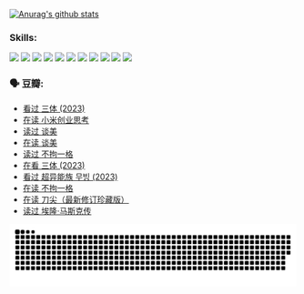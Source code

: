
[![Anurag's github stats](https://github-readme-stats.vercel.app/api?username=w940853815)](https://github.com/anuraghazra/github-readme-stats)

### Skills:

<code><img height="32" src="https://cdn.jsdelivr.net/npm/simple-icons@v5/icons/python.svg"></code>
<code><img height="32" src="https://cdn.jsdelivr.net/npm/simple-icons@v5/icons/javascript.svg"></code>
<code><img height="32" src="https://cdn.jsdelivr.net/npm/simple-icons@v5/icons/django.svg"></code>
<code><img height="32" src="https://cdn.jsdelivr.net/npm/simple-icons@v5/icons/flask.svg"></code>
<code><img height="32" src="https://cdn.jsdelivr.net/npm/simple-icons@v5/icons/vuetify.svg"></code>
<code><img height="32" src="https://cdn.jsdelivr.net/npm/simple-icons@v5/icons/git.svg"></code>
<code><img height="32" src="https://cdn.jsdelivr.net/npm/simple-icons@v5/icons/docker.svg"></code>
<code><img height="32" src="https://cdn.jsdelivr.net/npm/simple-icons@v5/icons/postgresql.svg"></code>
<code><img height="32" src="https://cdn.jsdelivr.net/npm/simple-icons@v5/icons/elasticsearch.svg"></code>
<code><img height="32" src="https://cdn.jsdelivr.net/npm/simple-icons@v5/icons/macos.svg"></code>
<code><img height="32" src="https://cdn.jsdelivr.net/npm/simple-icons@v5/icons/linux.svg"></code>

### 🗣 豆瓣:

<!-- DOUBAN-ACTIVITIES:START -->
- [看过 三体‎ (2023)](https://www.douban.com/people/136069238/status/4574263039/?_i=12773081)
- [在读 小米创业思考](https://www.douban.com/people/136069238/status/4572047905/?_i=12773081)
- [读过 谈美](https://www.douban.com/people/136069238/status/4572047629/?_i=12773081)
- [在读 谈美](https://www.douban.com/people/136069238/status/4560861771/?_i=12773081)
- [读过 不拘一格](https://www.douban.com/people/136069238/status/4560861445/?_i=12773081)
- [在看 三体‎ (2023)](https://www.douban.com/people/136069238/status/4558185093/?_i=12773081)
- [看过 超异能族 무빙‎ (2023)](https://www.douban.com/people/136069238/status/4556824186/?_i=12773081)
- [在读 不拘一格](https://www.douban.com/people/136069238/status/4541712161/?_i=12773081)
- [在读 刀尖（最新修订珍藏版）](https://www.douban.com/people/136069238/status/4541711339/?_i=12773082)
- [读过 埃隆·马斯克传](https://www.douban.com/people/136069238/status/4541710351/?_i=12773082)
<!-- DOUBAN-ACTIVITIES:END -->


![Snake animation](https://raw.githubusercontent.com/w940853815/w940853815/output/github-contribution-grid-snake.svg)

<!--
**w940853815/w940853815** is a ✨ _special_ ✨ repository because its `README.md` (this file) appears on your GitHub profile.

Here are some ideas to get you started:

- 🔭 I’m currently working on ...
- 🌱 I’m currently learning ...
- 👯 I’m looking to collaborate on ...
- 🤔 I’m looking for help with ...
- 💬 Ask me about ...
- 📫 How to reach me: ...
- 😄 Pronouns: ...
- ⚡ Fun fact: ...
-->
